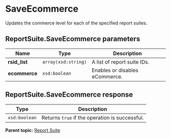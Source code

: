 # SaveEcommerce

Updates the commerce level for each of the specified report suites.

## ReportSuite.SaveEcommerce parameters

|Name|Type|Description|
|----|----|-----------|
|**rsid\_list** |`array(xsd:string)` | A list of report suite IDs.|
|**ecommerce** |`xsd:boolean` | Enables or disables eCommerce.|

## ReportSuite.SaveEcommerce response

|Type|Description|
|----|-----------|
|`xsd:boolean` | Returns `true` if the operation is successful.|

**Parent topic:** [Report Suite](../../methods/report_suite/r_methods_reportsuite.md)

